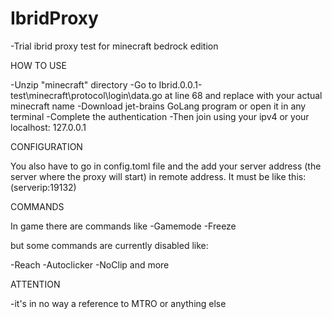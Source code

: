 # IbridProxy
-Trial ibrid proxy test for minecraft bedrock edition

HOW TO USE

-Unzip "minecraft" directory
-Go to Ibrid.0.0.1-test\minecraft\protocol\login\data.go at line 68 and replace with your actual minecraft name
-Download jet-brains GoLang program or open it in any terminal
-Complete the authentication
-Then join using your ipv4 or your localhost: 127.0.0.1

CONFIGURATION

You also have to go in config.toml file and the add your server address (the server where the proxy will start) in remote address.
It must be like this: (serverip:19132)

COMMANDS

In game there are commands like
-Gamemode
-Freeze

but some commands are currently disabled like:

-Reach
-Autoclicker
-NoClip
and more

ATTENTION

-it's in no way a reference to MTRO or anything else

